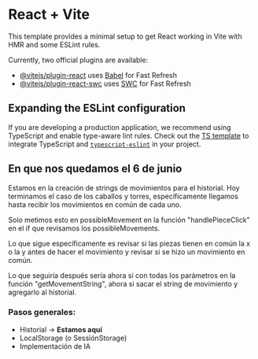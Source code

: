 # React + Vite

This template provides a minimal setup to get React working in Vite with HMR and some ESLint rules.

Currently, two official plugins are available:

- [@vitejs/plugin-react](https://github.com/vitejs/vite-plugin-react/blob/main/packages/plugin-react/README.md) uses [Babel](https://babeljs.io/) for Fast Refresh
- [@vitejs/plugin-react-swc](https://github.com/vitejs/vite-plugin-react-swc) uses [SWC](https://swc.rs/) for Fast Refresh

## Expanding the ESLint configuration

If you are developing a production application, we recommend using TypeScript and enable type-aware lint rules. Check out the [TS template](https://github.com/vitejs/vite/tree/main/packages/create-vite/template-react-ts) to integrate TypeScript and [`typescript-eslint`](https://typescript-eslint.io) in your project.

## En que nos quedamos el 6 de junio

Estamos en la creación de strings de movimientos para el historial. Hoy terminamos el caso de los caballos y torres, específicamente llegamos hasta recibir los movimientos en común de cada uno.

Solo metimos esto en possibleMovement en la función "handlePieceClick" en el if que revisamos los possibleMovements.

Lo que sigue específicamente es revisar si las piezas tienen en común la x o la y antes de hacer el movimiento y revisar si se hizo un movimiento en común.

Lo que seguiría después sería ahora si con todas los parámetros en la función "getMovementString", ahora si sacar el string de movimiento y agregarlo al historial.

### Pasos generales:

- Historial -> **Estamos aquí**
- LocalStorage (o SessiónStorage)
- Implementación de IA
